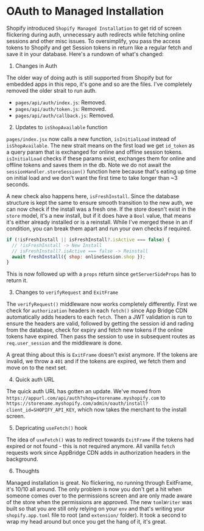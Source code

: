 # OAuth to Managed Installation

Shopify introduced `Shopify Managed Installation` to get rid of screen flickering during auth, unnecessary auth redirects while fetching online sessions and other misc issues. To oversimplify, you pass the access tokens to Shopify and get Session tokens in return like a regular fetch and save it in your database. Here's a rundown of what's changed:

1. Changes in Auth

The older way of doing auth is still supported from Shopify but for embedded apps in this repo, it's gone and so are the files. I've completely removed the older strait to run auth.

- `pages/api/auth/index.js`: Removed.
- `pages/api/auth/token.js`: Removed.
- `pages/api/auth/callback.js`: Removed.

2. Updates to `isShopAvailable` function

`pages/index.jsx` now calls a new function, `isInitialLoad` instead of `isShopAvailable`. The new strait means on the first load we get `id_token` as a query param that is exchanged for online and offline session tokens. `isInitialLoad` checks if these params exist, exchanges them for online and offline tokens and saves them in the db. Note we do not await the `sessionHandler.storeSession()` function here because that's eating up time on initial load and we don't want the first time to take longer than ~3 seconds.

A new check also happens here, `isFreshInstall`. Since the database structure is kept the same to ensure smooth transition to the new auth, we can now check if the install was a fresh one. If the store doesn't exist in the `store` model, it's a new install, but if it does have a `Bool` value, that means it's either already installed or is a reinstall. While I've merged these in an if condition, you can break them apart and run your own checks if required.

```javascript
if (!isFreshInstall || isFreshInstall?.isActive === false) {
  // !isFreshInstall -> New Install
  // isFreshInstall?.isActive === false -> Reinstall
  await freshInstall({ shop: onlineSession.shop });
}
```

This is now followed up with a `props` return since `getServerSideProps` has to return it.

3. Changes to `verifyRequest` and `ExitFrame`

The `verifyRequest()` middleware now works completely differently. First we check for `authorization` headers in each `fetch()` since App Bridge CDN automatically adds headers to each `fetch`. Then a JWT validation is run to ensure the headers are valid, followed by getting the session id and rading from the database, check for expiry and fetch new tokens if the online tokens have expired. Then pass the session to use in subsequent routes as `req.user_session` and the middleware is done.

A great thing about this is `ExitFrame` doesn't exist anymore. If the tokens are invalid, we throw a `401` and if the tokens are expired, we fetch them and move on to the next set.

4. Quick auth URL

The quick auth URL has gotten an update. We've moved from `https://appurl.com/api/auth?shop=storename.myshopify.com` to `https://storename.myshopify.com/admin/oauth/install?client_id=SHOPIFY_API_KEY`, which now takes the merchant to the install screen.

5. Depricating `useFetch()` hook

The idea of `useFetch()` was to redirect towards `ExitFrame` if the tokens had expired or not found - this is not required anymore. All vanilla `fetch` requests work since AppBridge CDN adds in authorization headers in the background.

6. Thoughts

Managed installation is great. No flickering, no running through ExitFrame, it's 10/10 all around. The only problem is now you don't get a hit when someone comes over to the permissions screen and are only made aware of the store when the permissions are approved. The new `tomlWriter` was built so that you are still only relying on your `env` and that's writing your `shopify.app.toml` file to root (and `extension/` folder). It took a second to wrap my head around but once you get the hang of it, it's great.
